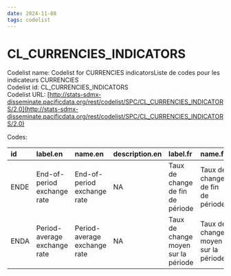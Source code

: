 ```yaml
---
date: 2024-11-08
tags: codelist
---
```


# CL_CURRENCIES_INDICATORS

Codelist name: Codelist for CURRENCIES indicatorsListe de codes pour les indicateurs CURRENCIES  
Codelist id: CL_CURRENCIES_INDICATORS  
Codelist URL: [http://stats-sdmx-disseminate.pacificdata.org/rest/codelist/SPC/CL_CURRENCIES_INDICATORS/2.0](http://stats-sdmx-disseminate.pacificdata.org/rest/codelist/SPC/CL_CURRENCIES_INDICATORS/2.0)  

Codes:  

|id   |label.en                     |name.en                      |description.en |label.fr                            |name.fr                             |description.fr |
|:----|:----------------------------|:----------------------------|:--------------|:-----------------------------------|:-----------------------------------|:--------------|
|ENDE |End-of-period exchange rate  |End-of-period exchange rate  |NA             |Taux de change de fin de période    |Taux de change de fin de période    |NA             |
|ENDA |Period-average exchange rate |Period-average exchange rate |NA             |Taux de change moyen sur la période |Taux de change moyen sur la période |NA             |
